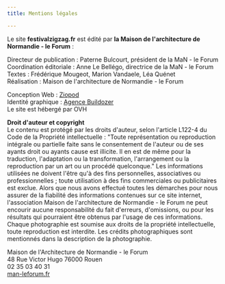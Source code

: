 ```yaml
---
title: Mentions légales

---
```

Le site **festivalzigzag.fr** est édité par **la Maison de l'architecture de Normandie - le Forum** :

Directeur de publication : Paterne Bulcourt, président de la MaN - le Forum  
Coordination éditoriale : Anne Le Bellégo, directrice de la MaN - le Forum  
Textes : Frédérique Mougeot, Marion Vandaele, Léa Quénet  
Réalisation : Maison de l'architecture de Normandie - le Forum

Conception Web : [Ziopod](https://github.com/ziopod)  
Identité graphique : [Agence Buildozer](http://www.buildozer.fr/)  
Le site est hébergé par OVH

**Droit d'auteur et copyright**  
Le contenu est protégé par les droits d'auteur, selon l'article L122-4 du Code de la Propriété intellectuelle : "Toute représentation ou reproduction intégrale ou partielle faite sans le consentement de l'auteur ou de ses ayants droit ou ayants cause est illicite. Il en est de même pour la traduction, l'adaptation ou la transformation, l'arrangement ou la reproduction par un art ou un procédé quelconque."
Les informations utilisées ne doivent l'être qu'à des fins personnelles, associatives ou professionnelles ; toute utilisation à des fins commerciales ou publicitaires est exclue.
Alors que nous avons effectué toutes les démarches pour nous assurer de la fiabilité des informations contenues sur ce site internet, l'association Maison de l'architecture de Normandie - le Forum ne peut encourir aucune responsabilité du fait d'erreurs, d'omissions, ou pour les résultats qui pourraient être obtenus par l'usage de ces informations.
Chaque photographie est soumise aux droits de la propriété intellectuelle, toute reproduction est interdite. Les crédits photographiques sont mentionnés dans la description de la photographie.

Maison de l'Architecture de Normandie - le Forum  
48 Rue Victor Hugo 76000 Rouen  
02 35 03 40 31  
[man-leforum.fr](www.man-leforum.fr)